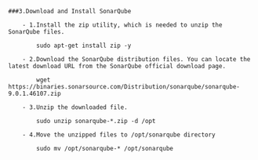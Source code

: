     ###3.Download and Install SonarQube

        - 1.Install the zip utility, which is needed to unzip the SonarQube files.

            sudo apt-get install zip -y

        - 2.Download the SonarQube distribution files. You can locate the latest download URL from the SonarQube official download page.

            wget https://binaries.sonarsource.com/Distribution/sonarqube/sonarqube-9.0.1.46107.zip    

        - 3.Unzip the downloaded file.

            sudo unzip sonarqube-*.zip -d /opt

        - 4.Move the unzipped files to /opt/sonarqube directory

            sudo mv /opt/sonarqube-* /opt/sonarqube

